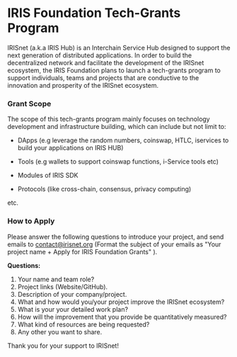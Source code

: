 # IRIS Foundation Tech-Grants Program

IRISnet (a.k.a IRIS Hub) is an Interchain Service Hub designed to support the next generation of distributed applications. In order to build the decentralized network and facilitate the development of the IRISnet ecosystem, the IRIS Foundation plans to launch a tech-grants program to support individuals, teams and projects that are conductive to the innovation and prosperity of the IRISnet ecosystem.

### Grant Scope

The scope of this tech-grants program mainly focuses on technology development and infrastructure building,  which can include but not limit to: 

- DApps (e.g leverage the random numbers, coinswap, HTLC, iservices to build your applications on IRIS HUB)

- Tools  (e.g wallets to support coinswap functions, i-Service tools etc)

- Modules of IRIS SDK

- Protocols (like cross-chain, consensus, privacy computing)

etc.

### How to Apply

Please answer the following questions to introduce your project, and send emails to contact@irisnet.org (Format the subject of your emails as "Your project name + Apply for IRIS Foundation Grants" ). 

**Questions:**

1. Your name and team role?
2. Project links (Website/GitHub).
3. Description of your company/project.
4. What and how would you/your project improve the IRISnet ecosystem?
5. What is your your detailed work plan?
6. How will the improvement that you provide be quantitatively measured?
7. What kind of resources are being requested?
8. Any other you want to share. 



Thank you for your support to IRISnet!
